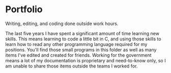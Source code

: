 # Portfolio
Writing, editing, and coding done outside work hours.

The last five years I have spent a significant amount of time learning new skills. This means learning to code a little bit in C, and using those skills to learn how to read any other programming language required for my positions. You'll find those small programs in this folder as well as many items I've edited and created for friends. Working for the government means a lot of my documentation is proprietary and need-to-know only, so I am unable to share those items outside the teams I worked for. 
